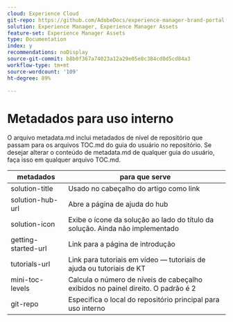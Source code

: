 ```yaml
---
cloud: Experience Cloud
git-repo: https://github.com/AdobeDocs/experience-manager-brand-portal.pt-BR
solution: Experience Manager, Experience Manager Assets
feature-set: Experience Manager Assets
type: Documentation
index: y
recommendations: noDisplay
source-git-commit: b8b0f367a74023a12a29e05e8c384cd0d5cd84a3
workflow-type: tm+mt
source-wordcount: '109'
ht-degree: 89%

---
```



# Metadados para uso interno

O arquivo metadata.md inclui metadados de nível de repositório que passam para os arquivos TOC.md do guia do usuário no repositório. Se desejar alterar o conteúdo de metadata.md de qualquer guia do usuário, faça isso em qualquer arquivo TOC.md.

| metadados | para que serve |
|--- |--- |
| solution-title | Usado no cabeçalho do artigo como link |
| solution-hub-url | Abre a página de ajuda do hub |
| solution-icon | Exibe o ícone da solução ao lado do título da solução. Ainda não implementado |
| getting-started-url | Link para a página de introdução |
| tutorials-url | Link para tutoriais em vídeo — tutoriais de ajuda ou tutoriais de KT |
| mini-toc-levels | Calcula o número de níveis de cabeçalho exibidos no painel direito. O padrão é 2 |
| git-repo | Especifica o local do repositório principal para uso interno |
